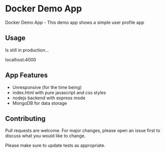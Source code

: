 # Docker Demo App

Docker Demo App - This demo app shows a simple user profile app

## Usage

Is still in production...

localhost:4000

## App Features

- Unresponsive (for the time being)
- index.html with pure javascript and css styles
- nodejs backend with express mode
- MongoDB for data storage

## Contributing

Pull requests are welcome. For major changes, please open an issue first to discuss what you would like to change.

Please make sure to update tests as appropriate.
